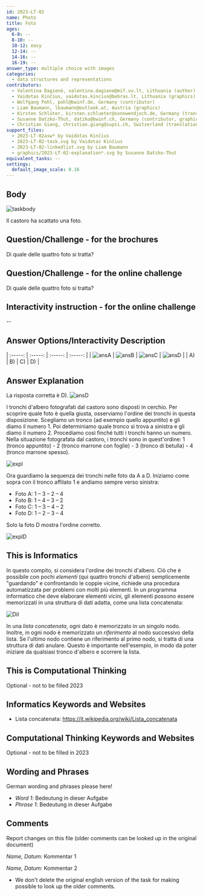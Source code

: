 ```yaml
---
id: 2023-LT-02
name: Photo
title: Foto 
ages:
  6-8: --
  8-10: --
  10-12: easy
  12-14: --
  14-16: --
  16-19: --
answer_type: multiple choice with images
categories:
  - data structures and representations
contributors:
  - Valentina Dagienė, valentina.dagiene@mif.vu.lt, Lithuania (author)
  - Vaidotas Kinčius, vaidotas.kincius@bebras.lt, Lithuania (graphics)
  - Wolfgang Pohl, pohl@bwinf.de, Germany (contributor)
  - Liam Baumann, lbaumann@outlook.at, Austria (graphics)
  - Kirsten Schlüter, kirsten.schlueter@sonnwendjoch.de, Germany (translation from English into German)
  - Susanne Datzko-Thut, datzko@bwinf.ch, Germany (contributor, graphics)
  - Christian Giang, christian.giang@supsi.ch, Switzerland (translation from German into Italian)
support_files:
  - 2023-LT-02asw* by Vaidotas Kinčius
  - 2023-LT-02-task.svg by Vaidotas Kinčius
  - 2023-LT-02-linkedlist.svg by Liam Baumann
  - graphics/2023-LT-02-explanation*.svg by Susanne Datzko-Thut
equivalent_tasks: --
settings:
  default_image_scale: 0.16
---
```



## Body

![taskbody](graphics/2023-LT-02-task.svg "Castoro che scatta una foto (250px)") 
 
Il castoro ha scattato una foto.

## Question/Challenge - for the brochures

Di quale delle quattro foto si tratta?


## Question/Challenge - for the online challenge

Di quale delle quattro foto si tratta?


## Interactivity instruction - for the online challenge

--


## Answer Options/Interactivity Description

| :-----: | :-----: | :-----: | :-----: |
| ![ansA] | ![ansB] | ![ansC] | ![ansD] |
|   A)    |   B)    |   C)    |   D)    |

[ansA]: graphics/2023-LT-02asw-A.svg "Risposta A (150px)"
[ansB]: graphics/2023-LT-02asw-B.svg "Risposta B (150px)"
[ansC]: graphics/2023-LT-02asw-C.svg "Risposta C (150px)"
[ansD]: graphics/2023-LT-02asw-D.svg "Risposta D (150px)"


## Answer Explanation

La risposta corretta è D). ![ansD]

I tronchi d'albero fotografati dal castoro sono disposti in cerchio. Per scoprire quale foto è quella giusta, osserviamo l'ordine dei tronchi in questa disposizione. Scegliamo un tronco (ad esempio quello appuntito) e gli diamo il numero 1. Poi determiniamo quale tronco si trova a sinistra e gli diamo il numero 2. Procediamo così finché tutti i tronchi hanno un numero. Nella situazione fotografata dal castoro, i tronchi sono in quest'ordine: 1 (tronco appuntito) - 2 (tronco marrone con foglie) - 3 (tronco di betulla) - 4 (tronco marrone spesso).

![expl](graphics/2023-LT-02-explanation.svg) 
 
Ora guardiamo la sequenza dei tronchi nelle foto da A a D. Iniziamo come sopra con il tronco affilato 1 e andiamo sempre verso sinistra:
- Foto A: 1 – 3 – 2 – 4
- Foto B: 1 – 4 – 3 – 2
- Foto C: 1 – 3 – 4 – 2
- Foto D: 1 – 2 – 3 – 4

Solo la foto D mostra l'ordine corretto.

![explD](graphics/2023-LT-02-explanationD.svg) 
 
## This is Informatics

In questo compito, si considera l'ordine dei tronchi d'albero. Ciò che è possibile con pochi _elementi_ (qui quattro tronchi d'albero) semplicemente "guardando" e confrontando le coppie vicine, richiede una procedura automatizzata per problemi con molti più elementi. In un programma informatico che deve elaborare elementi vicini, gli elementi possono essere memorizzati in una struttura di dati adatta, come una lista concatenata:

![DiI](graphics/2023-LT-02-linkedlist.svg "elenco concatenato (500px)") 
 
In una _lista concatenata_, ogni dato è memorizzato in un singolo nodo. Inoltre, in ogni nodo è memorizzato un _riferimento_ al nodo successivo della lista. Se l'ultimo nodo contiene un riferimento al primo nodo, si tratta di una struttura di dati anulare. Questo è importante nell'esempio, in modo da poter iniziare da qualsiasi tronco d'albero e scorrere la lista.


## This is Computational Thinking

Optional - not to be filled 2023


## Informatics Keywords and Websites

- Lista concatenata: https://it.wikipedia.org/wiki/Lista_concatenata


## Computational Thinking Keywords and Websites

Optional - not to be filled in 2023


## Wording and Phrases

German wording and phrases please here!

 - _Word 1_: Bedeutung in dieser Aufgabe
 - _Phrase 1_: Bedeutung in dieser Aufgabe 


## Comments

Report changes on this file (older comments can be looked up in the original document)

_Name, Datum_: Kommentar 1

_Name, Datum_: Kommentar 2

 * We don't delete the original english version of the task for making possible to look up the older comments.
